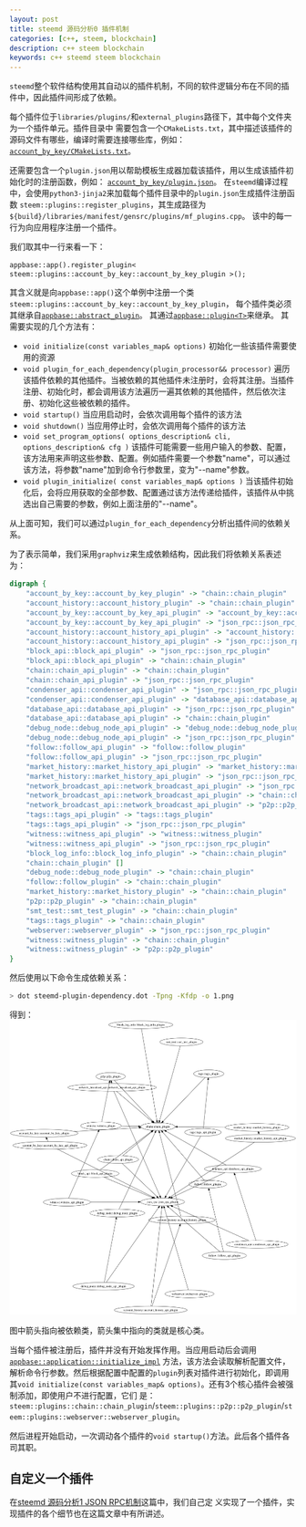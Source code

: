 ```yaml
---
layout: post
title: steemd 源码分析0 插件机制
categories: [c++, steem, blockchain]
description: c++ steem blockchain
keywords: c++ steemd steem blockchain
---
```


`steemd`整个软件结构使用其自动以的插件机制，不同的软件逻辑分布在不同的插件中，因此插件间形成了依赖。

每个插件位于`libraries/plugins/`和`external_plugins`路径下，其中每个文件夹为一个插件单元。插件目录中
需要包含一个`CMakeLists.txt`，其中描述该插件的源码文件有哪些，编译时需要连接哪些库，例如：
[`account_by_key/CMakeLists.txt`](https://github.com/steemit/steem/blob/42e2d95ec09d1695ec1b392d47a2e44612815cf0/libraries/plugins/account_by_key/CMakeLists.txt)。

还需要包含一个`plugin.json`用以帮助模板生成器加载该插件，用以生成该插件初始化时的注册函数，例如：
[`account_by_key/plugin.json`](https://github.com/steemit/steem/blob/42e2d95ec09d1695ec1b392d47a2e44612815cf0/libraries/plugins/account_by_key/plugin.json)。
在`steemd`编译过程中，会使用`python3-jinja2`来加载每个插件目录中的`plugin.json`生成插件注册函数
`steem::plugins::register_plugins`，其生成路径为`${build}/libraries/manifest/gensrc/plugins/mf_plugins.cpp`。
该中的每一行为向应用程序注册一个插件。

我们取其中一行来看一下：
```
appbase::app().register_plugin< steem::plugins::account_by_key::account_by_key_plugin >();
```
其含义就是向`appbase::app()`这个单例中注册一个类`steem::plugins::account_by_key::account_by_key_plugin`，
每个插件类必须其继承自[`appbase::abstract_plugin`](https://github.com/steemit/steem/blob/42e2d95ec09d1695ec1b392d47a2e44612815cf0/libraries/appbase/include/appbase/plugin.hpp#L29-L69)。
其通过[`appbase::plugin<T>`](https://github.com/steemit/steem/blob/42e2d95ec09d1695ec1b392d47a2e44612815cf0/libraries/appbase/include/appbase/application.hpp#L125-L181)来继承。
其需要实现的几个方法有：

* `void initialize(const variables_map& options)` 初始化一些该插件需要使用的资源
* `void plugin_for_each_dependency(plugin_processor&& processor)` 遍历该插件依赖的其他插件。当被依赖的其他插件未注册时，会将其注册。当插件注册、初始化时，都会调用该方法遍历一遍其依赖的其他插件，然后依次注册、初始化这些被依赖的插件。
* `void startup()`  当应用启动时，会依次调用每个插件的该方法
* `void shutdown()` 当应用停止时，会依次调用每个插件的该方法
* `void set_program_options( options_description& cli, options_description& cfg )` 该插件可能需要一些用户输入的参数、配置，该方法用来声明这些参数、配置。例如插件需要一个参数"name"，可以通过该方法，将参数"name"加到命令行参数里，变为"--name"参数。
* `void plugin_initialize( const variables_map& options )` 当该插件初始化后，会将应用获取的全部参数、配置通过该方法传递给插件，该插件从中挑选出自己需要的参数，例如上面注册的"--name"。

从上面可知，我们可以通过`plugin_for_each_dependency`分析出插件间的依赖关系。

为了表示简单，我们采用`graphviz`来生成依赖结构，因此我们将依赖关系表述为：
```dot
digraph {
	"account_by_key::account_by_key_plugin" -> "chain::chain_plugin"
	"account_history::account_history_plugin" -> "chain::chain_plugin"
	"account_by_key::account_by_key_api_plugin" -> "account_by_key::account_by_key_plugin"
	"account_by_key::account_by_key_api_plugin" -> "json_rpc::json_rpc_plugin"
	"account_history::account_history_api_plugin" -> "account_history::account_history_plugin"
	"account_history::account_history_api_plugin" -> "json_rpc::json_rpc_plugin"
	"block_api::block_api_plugin" -> "json_rpc::json_rpc_plugin"
	"block_api::block_api_plugin" -> "chain::chain_plugin"
	"chain::chain_api_plugin" -> "chain::chain_plugin"
	"chain::chain_api_plugin" -> "json_rpc::json_rpc_plugin"
	"condenser_api::condenser_api_plugin" -> "json_rpc::json_rpc_plugin"
	"condenser_api::condenser_api_plugin" -> "database_api::database_api_plugin"
	"database_api::database_api_plugin" -> "json_rpc::json_rpc_plugin"
	"database_api::database_api_plugin" -> "chain::chain_plugin"
	"debug_node::debug_node_api_plugin" -> "debug_node::debug_node_plugin"
	"debug_node::debug_node_api_plugin" -> "json_rpc::json_rpc_plugin"
	"follow::follow_api_plugin" -> "follow::follow_plugin"
	"follow::follow_api_plugin" -> "json_rpc::json_rpc_plugin"
	"market_history::market_history_api_plugin" -> "market_history::market_history_plugin"
	"market_history::market_history_api_plugin" -> "json_rpc::json_rpc_plugin"
	"network_broadcast_api::network_broadcast_api_plugin" -> "json_rpc::json_rpc_plugin"
	"network_broadcast_api::network_broadcast_api_plugin" -> "chain::chain_plugin"
	"network_broadcast_api::network_broadcast_api_plugin" -> "p2p::p2p_plugin"
	"tags::tags_api_plugin" -> "tags::tags_plugin"
	"tags::tags_api_plugin" -> "json_rpc::json_rpc_plugin"
	"witness::witness_api_plugin" -> "witness::witness_plugin"
	"witness::witness_api_plugin" -> "json_rpc::json_rpc_plugin"
	"block_log_info::block_log_info_plugin" -> "chain::chain_plugin"
	"chain::chain_plugin" []
	"debug_node::debug_node_plugin" -> "chain::chain_plugin"
	"follow::follow_plugin" -> "chain::chain_plugin"
	"market_history::market_history_plugin" -> "chain::chain_plugin"
	"p2p::p2p_plugin" -> "chain::chain_plugin"
	"smt_test::smt_test_plugin" -> "chain::chain_plugin"
	"tags::tags_plugin" -> "chain::chain_plugin"
	"webserver::webserver_plugin" -> "json_rpc::json_rpc_plugin"
	"witness::witness_plugin" -> "chain::chain_plugin"
	"witness::witness_plugin" -> "p2p::p2p_plugin"
}
```

然后使用以下命令生成依赖关系：
```sh
> dot steemd-plugin-dependency.dot -Tpng -Kfdp -o 1.png
```

得到：
![/images/posts/steem/steemd-plugin-dependency.png](/images/posts/steem/steemd-plugin-dependency.png)

图中箭头指向被依赖类，箭头集中指向的类就是核心类。

当每个插件被注册后，插件并没有开始发挥作用。当应用启动后会调用[`appbase::application::initialize_impl`](https://github.com/steemit/steem/blob/42e2d95ec09d1695ec1b392d47a2e44612815cf0/libraries/appbase/application.cpp#L84-L149)
方法，该方法会读取解析配置文件，解析命令行参数。然后根据配置中配置的`plugin`列表对插件进行初始化，即调用
其`void initialize(const variables_map& options)`。还有3个核心插件会被强制添加，即使用户不进行配置，它们
是：`steem::plugins::chain::chain_plugin`/`steem::plugins::p2p::p2p_plugin`/`steem::plugins::webserver::webserver_plugin`。

然后进程开始启动，一次调动各个插件的`void startup()`方法。此后各个插件各司其职。

## 自定义一个插件
在[steemd 源码分析1 JSON RPC机制](https://lrita.github.io/2018/03/07/steemd-source-1/)这篇中，我们自己定
义实现了一个插件，实现插件的各个细节也在这篇文章中有所讲述。
